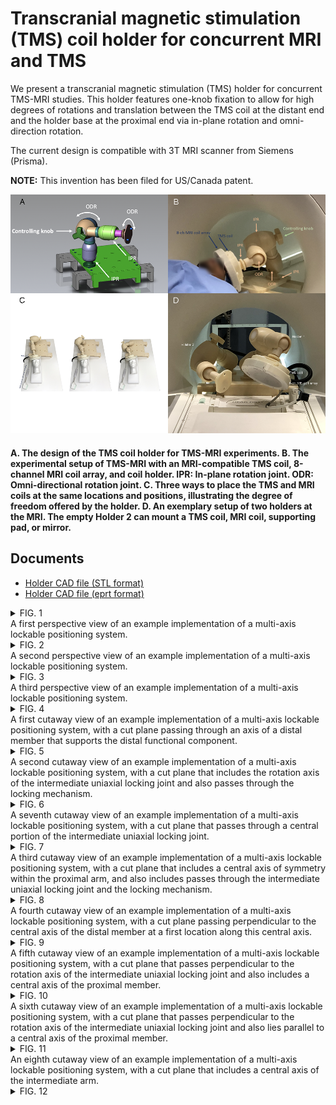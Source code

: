 # Transcranial magnetic stimulation (TMS) coil holder for concurrent MRI and TMS
We present a transcranial magnetic stimulation (TMS) holder for concurrent TMS-MRI studies. This holder features one-knob fixation to allow for high degrees of rotations and translation between the TMS coil at the distant end and the holder base at the proximal end via in-plane rotation and omni-direction rotation.

The current design is compatible with 3T MRI scanner from Siemens (Prisma).

**NOTE:** This invention has been filed for US/Canada patent.

![](https://github.com/fahsuanlin/tms_holder/blob/main/images/bs_fig1_blur.png)
#### A. The design of the TMS coil holder for TMS-MRI experiments. B.  The experimental setup of TMS-MRI with an MRI-compatible TMS coil, 8-channel MRI coil array, and coil holder. IPR: In-plane rotation joint. ODR: Omni-directional rotation joint. C. Three ways to place the TMS and MRI coils at the same locations and positions, illustrating the degree of freedom offered by the holder. D. An exemplary setup of two holders at the MRI. The empty Holder 2 can mount a TMS coil, MRI coil, supporting pad, or mirror.

## Documents

- [Holder CAD file (STL format)](https://github.com/fahsuanlin/tms_holder/blob/main/doc/tms_holder.stl)
- [Holder CAD file (eprt format)](https://github.com/fahsuanlin/tms_holder/blob/main/doc/tms_holder.eprt)

<details>
  <summary>FIG. 1</summary>
  
![](https://github.com/fahsuanlin/tms_holder/blob/main/images/fig1.png)

</details>
A first perspective view of an example implementation of a multi-axis lockable positioning system.

<details>
<summary>FIG. 2</summary>
  
![](https://github.com/fahsuanlin/tms_holder/blob/main/images/fig2.png)

</details>
A second perspective view of an example implementation of a multi-axis lockable positioning system.

<details>
<summary>FIG. 3</summary>
  
![](https://github.com/fahsuanlin/tms_holder/blob/main/images/fig3.png)

</details>
A third perspective view of an example implementation of a multi-axis lockable positioning system.

<details>
<summary>FIG. 4</summary>
  
![](https://github.com/fahsuanlin/tms_holder/blob/main/images/fig4.png)

</details>
A first cutaway view of an example implementation of a multi-axis lockable positioning system, with a cut plane passing through an axis of a distal member that supports the distal functional component. 

<details>
<summary>FIG. 5</summary>
  
![](https://github.com/fahsuanlin/tms_holder/blob/main/images/fig5.png)

</details>
A second cutaway view of an example implementation of a multi-axis lockable positioning system, with a cut plane that includes the rotation axis of the intermediate uniaxial locking joint and also passes through the locking mechanism.  

<details>
<summary>FIG. 6</summary>
  
![](https://github.com/fahsuanlin/tms_holder/blob/main/images/fig6.png)

</details>
A seventh cutaway view of an example implementation of a multi-axis lockable positioning system, with a cut plane that passes through a central portion of the intermediate uniaxial locking joint. 

<details>
<summary>FIG. 7</summary>
  
![](https://github.com/fahsuanlin/tms_holder/blob/main/images/fig7.png)

</details>
A third cutaway view of an example implementation of a multi-axis lockable positioning system, with a cut plane that includes a central axis of symmetry within the proximal arm, and also includes passes through the intermediate uniaxial locking joint and the locking mechanism. 

<details>
<summary>FIG. 8</summary>
  
![](https://github.com/fahsuanlin/tms_holder/blob/main/images/fig8.png)

</details>
A fourth cutaway view of an example implementation of a multi-axis lockable positioning system, with a cut plane passing perpendicular to the central axis of the distal member at a first location along this central axis. 

<details>
<summary>FIG. 9</summary>
  
![](https://github.com/fahsuanlin/tms_holder/blob/main/images/fig9.png)

</details>
A fifth cutaway view of an example implementation of a multi-axis lockable positioning system, with a cut plane that passes perpendicular to the rotation axis of the intermediate uniaxial locking joint and also includes a central axis of the proximal member.

<details>
<summary>FIG. 10</summary>
  
![](https://github.com/fahsuanlin/tms_holder/blob/main/images/fig10.png)

</details>
A sixth cutaway view of an example implementation of a multi-axis lockable positioning system, with a cut plane that passes perpendicular to the rotation axis of the intermediate uniaxial locking joint and also lies parallel to a central axis of the proximal member. 

<details>
<summary>FIG. 11</summary>
  
![](https://github.com/fahsuanlin/tms_holder/blob/main/images/fig11.png)

</details>
An eighth cutaway view of an example implementation of a multi-axis lockable positioning system, with a cut plane that includes a central axis of the intermediate arm. 

<details>
<summary>FIG. 12</summary>
  
![](https://github.com/fahsuanlin/tms_holder/blob/main/images/fig12.png)
A ninth cutaway view of an example implementation of a multi-axis lockable positioning system, with a cut plane that lies parallel to a central axis of the intermediate arm. 

<details>
<summary>FIG. 13</summary>
  
![](https://github.com/fahsuanlin/tms_holder/blob/main/images/fig13.png)

</details>
A perspective view of an example implementation of a multi-axis lockable positioning system, showing both the external actuator of the locking mechanism and the distal functional component.

  

## Publication
- US Provisional Patent No. 63/459,799
- "Design of a holder for the improved maneuvering of the concurrent TMS-MRI setup", Hsin-Ju Lee, KJ Woudsma, Moh Ishraq, Fa-Hsuan Lin, *Brain Stimulation* (under review)
                                              

